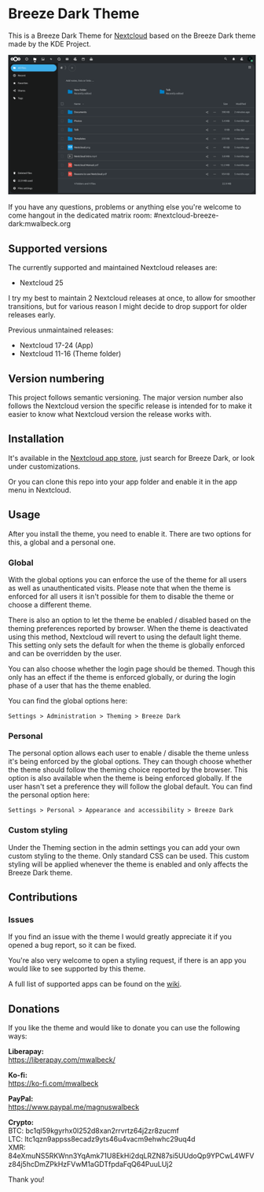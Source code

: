 # Breeze Dark Theme

This is a Breeze Dark Theme for [Nextcloud](https://nextcloud.com) based on the Breeze Dark theme made by the KDE Project.

![screenshot of theme](screenshot.png)

If you have any questions, problems or anything else you're welcome to come hangout in the dedicated matrix room: #nextcloud-breeze-dark:mwalbeck.org

## Supported versions

The currently supported and maintained Nextcloud releases are:

-   Nextcloud 25

I try my best to maintain 2 Nextcloud releases at once, to allow for smoother transitions, but for various reason I might decide to drop support for older releases early.

Previous unmaintained releases:

-   Nextcloud 17-24 (App)
-   Nextcloud 11-16 (Theme folder)

## Version numbering

This project follows semantic versioning. The major version number also follows the Nextcloud version the specific release is intended for to make it easier to know what Nextcloud version the release works with.

## Installation

It's available in the [Nextcloud app store](https://apps.nextcloud.com/apps/breezedark), just search for Breeze Dark, or look under customizations.

Or you can clone this repo into your app folder and enable it in the app menu in Nextcloud.

## Usage

After you install the theme, you need to enable it. There are two options for this, a global and a personal one.

### Global

With the global options you can enforce the use of the theme for all users as well as unauthenticated visits. Please note that when the theme is enforced for all users it isn't possible for them to disable the theme or choose a different theme.

There is also an option to let the theme be enabled / disabled based on the theming preferences reported by browser. When the theme is deactivated using this method, Nextcloud will revert to using the default light theme. This setting only sets the default for when the theme is globally enforced and can be overridden by the user.

You can also choose whether the login page should be themed. Though this only has an effect if the theme is enforced globally, or during the login phase of a user that has the theme enabled.

You can find the global options here:

```
Settings > Administration > Theming > Breeze Dark
```

### Personal

The personal option allows each user to enable / disable the theme unless it's being enforced by the global options. They can though choose whether the theme should follow the theming choice reported by the browser. This option is also available when the theme is being enforced globally. If the user hasn't set a preference they will follow the global default. You can find the personal option here:

```
Settings > Personal > Appearance and accessibility > Breeze Dark
```

### Custom styling

Under the Theming section in the admin settings you can add your own custom styling to the theme. Only standard CSS can be used. This custom styling will be applied whenever the theme is enabled and only affects the Breeze Dark theme.

## Contributions

### Issues

If you find an issue with the theme I would greatly appreciate it if you opened a bug report, so it can be fixed.

You're also very welcome to open a styling request, if there is an app you would like to see supported by this theme.

A full list of supported apps can be found on the [wiki](https://github.com/mwalbeck/nextcloud-breeze-dark/wiki/Styled-apps).

## Donations

If you like the theme and would like to donate you can use the following ways:

**Liberapay:**  
https://liberapay.com/mwalbeck/

**Ko-fi:**  
https://ko-fi.com/mwalbeck

**PayPal:**  
https://www.paypal.me/magnuswalbeck

**Crypto:**  
BTC: bc1ql59kgyrhx0l252d8xan2rrvrtz64j2zr8zucmf  
LTC: ltc1qzn9appss8ecadz9yts46u4vacm9ehwhc29uq4d  
XMR: 84eXmuNS5RKWnn3YqAmk71U8EkHi2dqLRZN87si5UUdoQp9YPCwL4WFVz84j5hcDmZPkHzFVwM1aGDTfpdaFqQ64PuuLUj2

Thank you!
